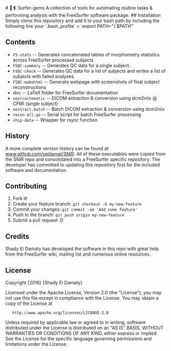 <snippet>
  <content>
# 💎🏄 Surfer-gems 
A collection of tools for automating routine tasks &amp; performing analysis with the FreeSurfer software package.
## Installation
Simply clone this repository and add it to your bash path by including the following line your `.bash_profile`
> `export PATH="<PATHTOSURFERGEMS>/:$PATH"`

## Contents
- `FS-stats`       -- Generates concatenated tables of morphometry statistics across FreeSurfer processed subjects
- `FSQC-summary`   -- Generates QC data for a single subject.
- `FSQC-check`     -- Generates QC data for a list of subjects and writes a list of subjects with failed analyses.  
- `FSQC-makehtml`  -- Generate webpage with screenshots of final subject reconstructions
- doc            -- LaTeX folder for FreeSurfer documentation
- `nextractomatic` -- DICOM extraction & conversion using dcm2niix @ CFMI (single subject)
- `nextract.batch` -- Batch DICOM extraction & conversion using dcm2niix
- `recon-all-go`   -- Serial script for batch FreeSurfer processing
- `ship-data`      -- Wrapper for rsync function

## History
A more complete version history can be found at www.github.com/seldamat/SNIR.  All of these executables were copied from the SNIR repo and consolidated into a FreeSurfer specific repository.  The developer has committed to updating this repository first for the included software and documentation.

## Contributing
1. Fork it!
2. Create your feature branch: `git checkout -b my-new-feature`
3. Commit your changes: `git commit -am 'Add some feature'`
4. Push to the branch: `git push origin my-new-feature`
5. Submit a pull request :D

## Credits
Shady El Damaty has developed the software in this repo with great help from the FreeSurfer wiki, mailing list and numerous online resources.

## License
   Copyright {2016} {Shady El Damaty}

   Licensed under the Apache License, Version 2.0 (the "License");
   you may not use this file except in compliance with the License.
   You may obtain a copy of the License at

       http://www.apache.org/licenses/LICENSE-2.0

   Unless required by applicable law or agreed to in writing, software
   distributed under the License is distributed on an "AS IS" BASIS,
   WITHOUT WARRANTIES OR CONDITIONS OF ANY KIND, either express or implied.
   See the License for the specific language governing permissions and
   limitations under the License.
</content>
</snippet>
